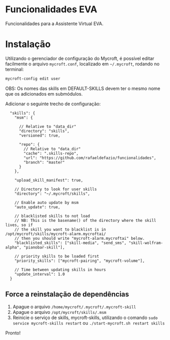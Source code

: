 # Funcionalidades EVA
Funcionalidades para a Assistente Virtual EVA.

# Instalação


Utilizando o gerenciador de configuração do Mycroft, é possível editar facilmente o arquivo `mycroft.conf`, localizado em `~/.mycroft`, rodando no terminal:

```sh
mycroft-config edit user
```

OBS: Os nomes das skills em DEFAULT-SKILLS devem ter o mesmo nome que os adicionados em submódulos.

Adicionar o seguinte trecho de configuração:

```
  "skills": {
    "msm": {

      // Relative to "data_dir"
      "directory": "skills",
      "versioned": true,

      "repo": {
        // Relative to "data_dir"
        "cache": ".skills-repo",
        "url": "https://github.com/rafaeldefazio/funcionalidades",
        "branch": "master"
      }
    },

    "upload_skill_manifest": true,

    // Directory to look for user skills
    "directory": "~/.mycroft/skills",

    // Enable auto update by msm
    "auto_update": true,

    // blacklisted skills to not load
    // NB: This is the basename() of the directory where the skill lives, so if
    // the skill you want to blacklist is in /opt/mycroft/skills/mycroft-alarm.mycroftai/
    // then you should write "mycroft-alarm.mycroftai" below.
    "blacklisted_skills": ["skill-media", "send_sms", "skill-wolfram-alpha", "pianobar-skill"],

    // priority skills to be loaded first
    "priority_skills": ["mycroft-pairing", "mycroft-volume"],
    
    // Time between updating skills in hours
    "update_interval": 1.0
  }
  ```
  
## Force a reinstalação de dependências

1. Apague o arquivo `/home/mycroft/.mycroft/.mycroft-skill`
1. Apague o arquivo `/opt/mycroft/skills/.msm`
1. Reinicie o serviço de skills, mycroft-skills, utilizando o comando `sudo service mycroft-skills restart` ou `./start-mycroft.sh restart skills`

Pronto!

